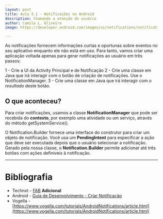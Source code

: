 ```yaml
---
layout: post
title: Aula 3.1 - Notificações no Android
description: Chamando a atenção do usuário
author: Camila L. Oliveira
image: https://developer.android.com/images/ui/notifications/notification-basic-action_2x.png

---
```


As notificações fornecem informações curtas e oportunas sobre eventos no seu aplicativo enquanto ele não está em uso. Para tanto, vamos criar uma aplicação voltada apenas para gerar notificações ao usuário em três passos: 

1 - Crie a UI da Activity Principal e de Notificação
2 - Crie uma classe em Java que irá interagir com o botão de criação de notificações. Use o NotificationManager.
3 - Crie uma classe em Java que irá interagir com o *resultado* deste botão.
<script src="https://gist.github.com/clcmoliveira/55f6cd10ac658c4bada87d2e7c358cca.js"></script>

## O que aconteceu?
Para criar notificações, usamos a classe **NotificationManager** que pode ser recebida do **contexto**, por exemplo uma atividade ou um serviço, através do método getSystemService().

O Notification.Builder fornece uma interface do construtor para criar um objeto de notificação. Você usa um **PendingIntent** para especificar a ação que deve ser executada depois que o usuário selecionar a notificação. Gerado pela nossa classe, o **Notification.Builder** permite adicionar até três botões com ações definíveis à notificação.

---
# Bibliografia
- Technxt - [FAB](http://technxt.net/how-to-create-a-floating-action-button-in-android-app/) **Adicional**
- Android - [Guia de Desenvolvimento - Criar Notificação](https://developer.android.com/training/notify-user/build-notification)
- Vogella - [https://www.vogella.com/tutorials/AndroidNotifications/article.html](https://www.vogella.com/tutorials/AndroidNotifications/article.html)
